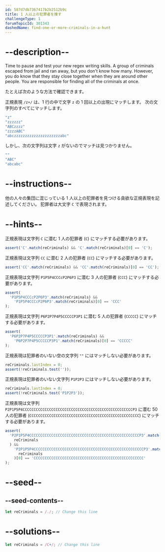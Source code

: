 ```yaml
---
id: 587d7db7367417b2b2512b9c
title: 1 人以上の犯罪者を捜す
challengeType: 1
forumTopicId: 301343
dashedName: find-one-or-more-criminals-in-a-hunt
---
```


# --description--

Time to pause and test your new regex writing skills. A group of criminals escaped from jail and ran away, but you don't know how many. However, you do know that they stay close together when they are around other people. You are responsible for finding all of the criminals at once.

たとえば次のような方法で確認できます。

正規表現 `/z+/` は、1 行の中で文字 `z` の 1 回以上の出現にマッチします。 次の文字列のすべてにマッチします。

```js
"z"
"zzzzzz"
"ABCzzzz"
"zzzzABC"
"abczzzzzzzzzzzzzzzzzzzzzabc"
```

しかし、次の文字列は文字 `z` がないのでマッチは見つかりません。

```js
""
"ABC"
"abcabc"
```

# --instructions--

他の人々の集団に混じっている 1 人以上の犯罪者を見つける貪欲な正規表現を記述してください。 犯罪者は大文字 `C` で表現されます。

# --hints--

正規表現は文字列 `C` に潜む 1 人の犯罪者 (`C`) にマッチする必要があります。

```js
assert('C'.match(reCriminals) && 'C'.match(reCriminals)[0] == 'C');
```

正規表現は文字列 `CC` に潜む 2 人の犯罪者 (`CC`) にマッチする必要があります。

```js
assert('CC'.match(reCriminals) && 'CC'.match(reCriminals)[0] == 'CC');
```

正規表現は文字列 `P1P5P4CCCcP2P6P3` に潜む 3 人の犯罪者 (`CCC`) にマッチする必要があります。

```js
assert(
  'P1P5P4CCCcP2P6P3'.match(reCriminals) &&
    'P1P5P4CCCcP2P6P3'.match(reCriminals)[0] == 'CCC'
);
```

正規表現は文字列 `P6P2P7P4P5CCCCCP3P1` に潜む 5 人の犯罪者 (`CCCCC`) にマッチする必要があります。

```js
assert(
  'P6P2P7P4P5CCCCCP3P1'.match(reCriminals) &&
    'P6P2P7P4P5CCCCCP3P1'.match(reCriminals)[0] == 'CCCCC'
);
```

正規表現は犯罪者のいない空の文字列 `""` にはマッチしない必要があります。

```js
reCriminals.lastIndex = 0;
assert(!reCriminals.test(''));
```

正規表現は犯罪者のいない文字列 `P1P2P3` にはマッチしない必要があります。

```js
reCriminals.lastIndex = 0;
assert(!reCriminals.test('P1P2P3'));
```

正規表現は文字列 `P2P1P5P4CCCCCCCCCCCCCCCCCCCCCCCCCCCCCCCCCCCCCCCCCCCCCCCCCCP3` に潜む 50 人の犯罪者 (`CCCCCCCCCCCCCCCCCCCCCCCCCCCCCCCCCCCCCCCCCCCCCCCCCC`) にマッチする必要があります。

```js
assert(
  'P2P1P5P4CCCCCCCCCCCCCCCCCCCCCCCCCCCCCCCCCCCCCCCCCCCCCCCCCCP3'.match(
    reCriminals
  ) &&
    'P2P1P5P4CCCCCCCCCCCCCCCCCCCCCCCCCCCCCCCCCCCCCCCCCCCCCCCCCCP3'.match(
      reCriminals
    )[0] == 'CCCCCCCCCCCCCCCCCCCCCCCCCCCCCCCCCCCCCCCCCCCCCCCCCC'
);
```

# --seed--

## --seed-contents--

```js
let reCriminals = /./; // Change this line
```

# --solutions--

```js
let reCriminals = /C+/; // Change this line
```
